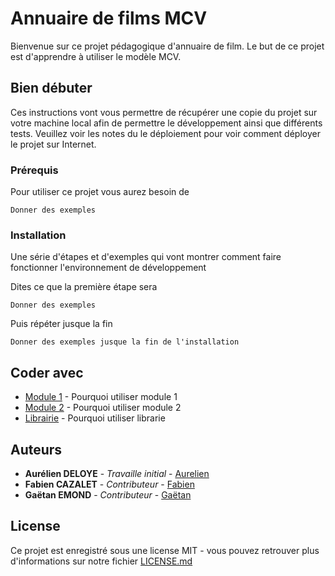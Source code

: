 # Annuaire de films MCV

Bienvenue sur ce projet pédagogique d'annuaire de film. Le but de ce projet est d'apprendre à utiliser le modèle MCV.

## Bien débuter

Ces instructions vont vous permettre de récupérer une copie du projet sur votre machine local afin de permettre le développement ainsi que différents tests. Veuillez voir les notes du le déploiement pour voir comment déployer le projet sur Internet.

### Prérequis

Pour utiliser ce projet vous aurez besoin de 

```
Donner des exemples
```

### Installation

Une série d'étapes et d'exemples qui vont montrer comment faire fonctionner l'environnement de développement

Dites ce que la première étape sera

```
Donner des exemples
```

Puis répéter jusque la fin

```
Donner des exemples jusque la fin de l'installation
```

## Coder avec

* [Module 1](http://www.sitedumodeleun.com) - Pourquoi utiliser module 1
* [Module 2](https://sitedumodeledeux.org) - Pourquoi utiliser module 2
* [Librairie](https://librarie.io) - Pourquoi utiliser librarie

## Auteurs

* **Aurélien DELOYE** - *Travaille initial* - [Aurelien](https://github.com/aureliendeloye)
* **Fabien CAZALET** - *Contributeur* - [Fabien](https://github/Louya)
* **Gaëtan EMOND** - *Contributeur* - [Gaëtan](https://github/gaetanemd)

## License

Ce projet est enregistré sous une license MIT - vous pouvez retrouver plus d'informations sur notre fichier [LICENSE.md](LICENSE.md)
